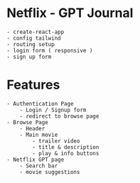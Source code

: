 # Netflix - GPT Journal 
    - create-react-app
    - config tailwind 
    - routing setup
    - login form ( responsive )
    - sign up form 

# Features 
    - Authentication Page 
        - Login / Signup form 
        - redirect to browse page
    - Browse Page 
        - Header 
        - Main movie
            - trailer video 
            - title & description
            - play & info buttons
    - Netflix GPT page 
        - Search bar
        - movie suggestions